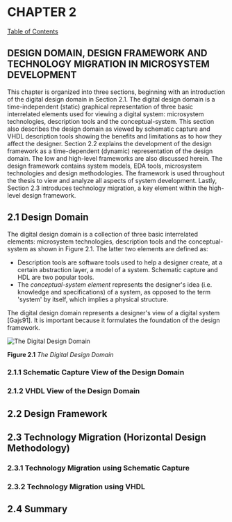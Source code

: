# CHAPTER 2

[Table of Contents](https://github.com/JeffDeCola/my-masters-thesis#table-of-contents)

## DESIGN DOMAIN, DESIGN FRAMEWORK AND TECHNOLOGY MIGRATION IN MICROSYSTEM DEVELOPMENT

This chapter is organized into three sections, beginning with an introduction of
the digital design domain in Section 2.1. The digital design domain is a
time-independent (static) graphical representation of three basic interrelated
elements used for viewing a digital system: microsystem technologies,
description tools and the conceptual-system. This section also describes the
design domain as viewed by schematic capture and VHDL description tools showing
the benefits and limitations as to how they affect the designer. Section 2.2
explains the development of the design framework as a time-dependent (dynamic)
representation of the design domain. The low and high-level frameworks are also
discussed herein. The design framework contains system models, EDA tools,
microsystem technologies and design methodologies. The framework is used
throughout the thesis to view and analyze all aspects of system development.
Lastly, Section 2.3 introduces technology migration, a key element within
the high-level design framework.

## 2.1 Design Domain

The digital design domain is a collection of three basic interrelated elements:
microsystem technologies, description tools and the conceptual-system as shown
in Figure 2.1. The latter two elements are defined as:

* Description tools are software tools used to help a designer create,
at a certain abstraction layer, a model of a system. Schematic capture and
HDL are two popular tools.
* The *conceptual-system element* represents the designer's idea
(i.e. knowledge and specifications) of a system, as opposed to the term
'system' by itself, which implies a physical structure.

The digital design domain represents a designer's view of a digital system
[Gajs91]. It is important because it formulates the foundation of the
design framework.

![The Digital Design Domain](pics/image-coming-soon.jpg)

**Figure 2.1** *The Digital Design Domain*

### 2.1.1 Schematic Capture View of the Design Domain

### 2.1.2 VHDL View of the Design Domain

## 2.2 Design Framework

## 2.3 Technology Migration (Horizontal Design Methodology)

### 2.3.1 Technology Migration using Schematic Capture

### 2.3.2 Technology Migration using VHDL

## 2.4 Summary
